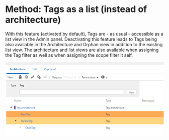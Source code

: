 # Method: Tags as a list (instead of architecture)


With this feature (activated by default), Tags are - as usual - accessible as a list view in the Admin panel. 
Deactivating this feature leads to Tags being also available in the Architecture and Orphan view in addition to the existing list view.
The architecture and list views are also available when assigning the Tag filter as well as when assigning the scope filter it self.

![screen](../media/list-view-tags.PNG)